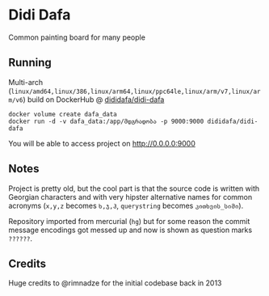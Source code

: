 # Didi Dafa

Common painting board for many people

## Running
Multi-arch (`linux/amd64,linux/386,linux/arm64,linux/ppc64le,linux/arm/v7,linux/arm/v6`) build on DockerHub @ [dididafa/didi-dafa](https://hub.docker.com/repository/docker/dididafa/didi-dafa/tags?page=1)

```shell script
docker volume create dafa_data
docker run -d -v dafa_data:/app/მდგრადობა -p 9000:9000 dididafa/didi-dafa
```

You will be able to access project on http://0.0.0.0:9000

## Notes

Project is pretty old, but the cool part is that the source code is written with
Georgian characters and with very hipster alternative names for common acronyms 
(`x,y,z` becomes `ხ,ჯ,ჰ`, `querystring` becomes `კითხვის_სიმი`).

Repository imported from mercurial (`hg`) but for some reason the commit message
encodings got messed up and now is shown as question marks `??????`. 

## Credits
Huge credits to @rimnadze for the initial codebase back in 2013
